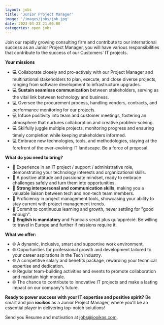 ```yaml
---
layout: jobs
title: 'Junior Project Manager'
image: '/images/jobs/job.jpg'
date: 2023-04-23 21:00:00
categories: open jobs
---
```


Join our rapidly growing consulting firm and contribute to our international success as an Junior Project Manager, you will have various responsibilities that contribute to the success of our Customers' IT projects.

**Your missions**

* 💻 Collaborate closely and pro-actively with our Project Manager and multinational stakeholders to plan, execute, and close diverse projects, ranging from software development to infrastructure upgrades.
* 💻 **Sustain seamless communication** between stakeholders, serving as the vital link between technology and business.
* 💻 Oversee the procurement process, handling vendors, contracts, and performance monitoring for our projects.
* 💻 Infuse positivity into team and customer meetings, fostering an atmosphere that nurtures collaboration and creative problem-solving.
* 💻 Skilfully juggle multiple projects, monitoring progress and ensuring timely completion while keeping stakeholders informed.
* 💻 Embrace new technologies, tools, and methodologies, staying at the forefront of the ever-evolving IT landscape. Be a force of proposal.

**What do you need to bring?**

* 🔧 Experience in an IT project / support / administrative role, demonstrating your technology interests and organizational skills.
* 🔧 A positive attitude and passionate mindset, ready to embrace challenges safely and turn them into opportunities.
* 🔧 **Strong interpersonal and communication skills**, making you a valuable liaison between tech and non-tech team members.
* 🔧 Proficiency in project management tools, showcasing your ability to stay current with project management trends.
* 🔧 Commit to continuous learning and growth, never settling for "good enough".
* 🔧 **English is mandatory** and Francais serait plus qu'apprécié. Be willing to travel in Europe and further if missions require it.

**What we offer:**

* 🌐 A dynamic, inclusive, smart and supportive work environment.
* 🌐 Opportunities for professional growth and development tailored to your career aspirations in the Tech industry.
* 🌐 A competitive salary and benefits package, rewarding your technical expertise and dedication.
* 🌐 Regular team-building activities and events to promote collaboration and maintain high morale.
* 🌐 The chance to contribute to innovative IT projects and make a lasting impact on our company's future.

**Ready to power success with your IT expertise and positive spirit?**
Be smart and join **iooikos** as a Junior Project Manager, where you'll be an essential player in delivering top-notch solutions! 

Send you Resume and motivation at [jobs@iooikos.com](mailto:jobs@iooikos.com).
